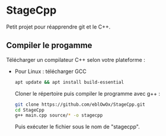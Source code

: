 # StageCpp

Petit projet pour réapprendre git et le C++. 

## Compiler le progamme

Télécharger un compilateur C++ selon votre plateforme :

- Pour Linux : télécharger GCC 
  ```bash
  apt update && apt install build-essential
  ```
  Cloner le répertoire puis compiler le programme avec g++ :
  ```bash
  git clone https://github.com/eblOwOx/StageCpp.git
  cd StageCpp
  g++ main.cpp source/* -o stagecpp
  ```
  Puis exécuter le fichier sous le nom de "stagecpp".
